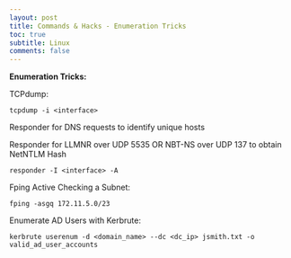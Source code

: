```yaml
---
layout: post
title: Commands & Hacks - Enumeration Tricks
toc: true
subtitle: Linux
comments: false
---
```


<b>Enumeration Tricks:</b> <br>

TCPdump:
```
tcpdump -i <interface>
```

Responder for DNS requests to identify unique hosts

Responder for LLMNR over UDP 5535 OR NBT-NS over UDP 137 to obtain NetNTLM Hash
```
responder -I <interface> -A
```

Fping Active Checking a Subnet:
```
fping -asgq 172.11.5.0/23
```
Enumerate AD Users with Kerbrute:
```
kerbrute userenum -d <domain_name> --dc <dc_ip> jsmith.txt -o valid_ad_user_accounts
```

